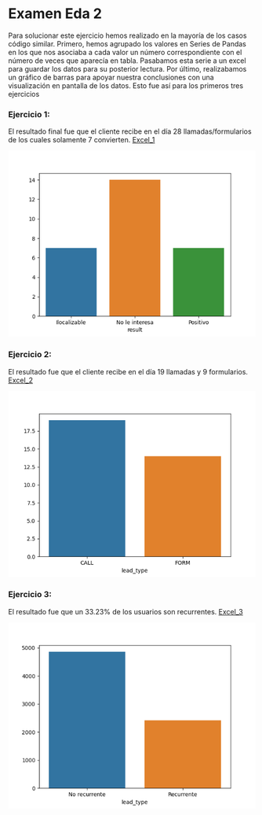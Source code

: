 # Examen Eda 2

Para solucionar este ejercicio hemos realizado en la mayoría de los casos código similar. Primero, hemos agrupado los valores en Series de Pandas en los que nos asociaba a cada valor un número correspondiente con el número de veces que aparecía en tabla. Pasabamos esta serie a un excel para guardar los datos para su posterior lectura. Por último, realizabamos un gráfico de barras para apoyar nuestra conclusiones con una visualización en pantalla de los datos. Esto fue así para los primeros tres ejercicios

### Ejercicio 1:
El resultado final fue que el cliente recibe en el día 28 llamadas/formularios de los cuales solamente 7 convierten. [Excel_1](https://github.com/LeonardoLLP/examen-eda-2/blob/main/excels/conversion_data.xlsx)

![Grafico_1](https://github.com/LeonardoLLP/examen-eda-2/blob/main/plots/conversion_data.png)


### Ejercicio 2:
El resultado fue que el cliente recibe en el día 19 llamadas y 9 formularios. [Excel_2](https://github.com/LeonardoLLP/examen-eda-2/blob/main/excels/type_data.xlsx)

![Grafico_2](https://github.com/LeonardoLLP/examen-eda-2/blob/main/plots/type_data.png)


### Ejercicio 3:
El resultado fue que un 33.23% de los usuarios son recurrentes. [Excel_3](https://github.com/LeonardoLLP/examen-eda-2/blob/main/excels/recurrent_data.xlsx)

![Grafico_3](https://github.com/LeonardoLLP/examen-eda-2/blob/main/plots/recurrent_data.png)